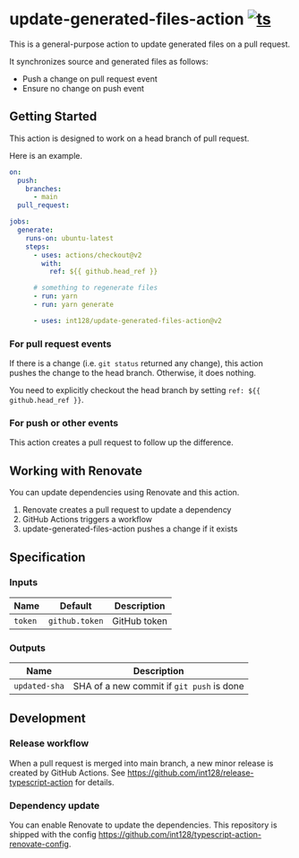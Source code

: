 # update-generated-files-action [![ts](https://github.com/int128/update-generated-files-action/actions/workflows/ts.yaml/badge.svg)](https://github.com/int128/update-generated-files-action/actions/workflows/ts.yaml)

This is a general-purpose action to update generated files on a pull request.

It synchronizes source and generated files as follows:

- Push a change on pull request event
- Ensure no change on push event


## Getting Started

This action is designed to work on a head branch of pull request.

Here is an example.

```yaml
on:
  push:
    branches:
      - main
  pull_request:

jobs:
  generate:
    runs-on: ubuntu-latest
    steps:
      - uses: actions/checkout@v2
        with:
          ref: ${{ github.head_ref }}

      # something to regenerate files
      - run: yarn
      - run: yarn generate

      - uses: int128/update-generated-files-action@v2
```

### For pull request events

If there is a change (i.e. `git status` returned any change), this action pushes the change to the head branch.
Otherwise, it does nothing.

You need to explicitly checkout the head branch by setting `ref: ${{ github.head_ref }}`.

### For push or other events

This action creates a pull request to follow up the difference.


## Working with Renovate

You can update dependencies using Renovate and this action.

1. Renovate creates a pull request to update a dependency
1. GitHub Actions triggers a workflow
1. update-generated-files-action pushes a change if it exists


## Specification

### Inputs

| Name | Default | Description
|------|----------|------------
| `token` | `github.token` | GitHub token


### Outputs

| Name | Description
|------|------------
| `updated-sha` | SHA of a new commit if `git push` is done


## Development

### Release workflow

When a pull request is merged into main branch, a new minor release is created by GitHub Actions.
See https://github.com/int128/release-typescript-action for details.

### Dependency update

You can enable Renovate to update the dependencies.
This repository is shipped with the config https://github.com/int128/typescript-action-renovate-config.
